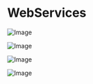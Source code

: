 # WebServices
 
![Image](https://github.com/user-attachments/assets/d5a2ac41-286a-4195-b564-3a0d929b8197)

![Image](https://github.com/user-attachments/assets/491565dc-d4e4-4063-b268-71bb7b08b2cf)

![Image](https://github.com/user-attachments/assets/f3481e1c-81f7-4c1d-9881-ab340d5d95a4)

![Image](https://github.com/user-attachments/assets/694c09f5-5357-420f-a205-644fee050df3)